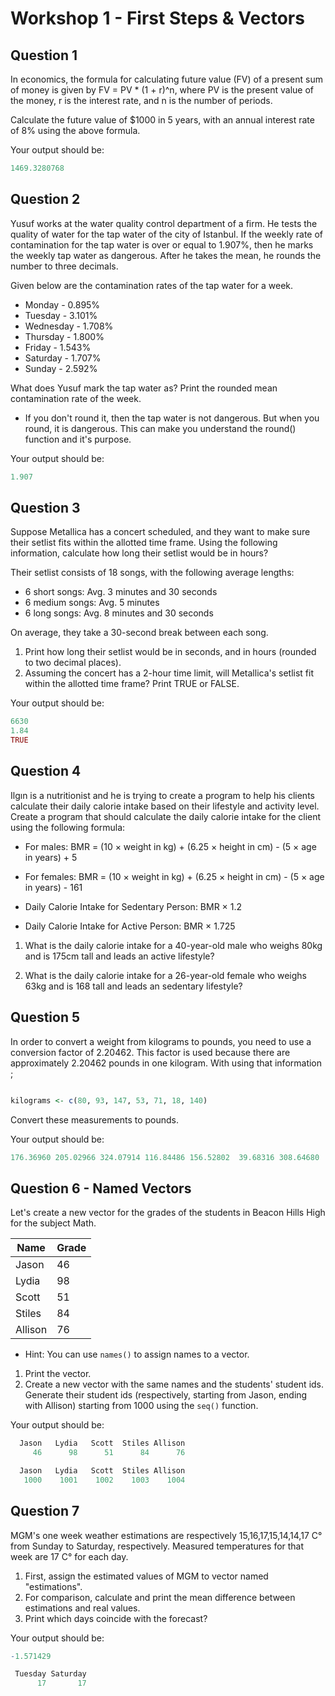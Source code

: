 # Workshop 1 - First Steps & Vectors

## Question 1


In economics, the formula for calculating future value (FV) of a present sum of money is given by FV = PV * (1 + r)^n, where PV is the present value of the money, r is the interest rate, and n is the number of periods.

Calculate the future value of $1000 in 5 years, with an annual interest rate of 8% using the above formula.

Your output should be:

```r
1469.3280768
```

## Question 2

Yusuf works at the water quality control department of a firm. He tests the quality of water for the tap water of the city of Istanbul. If the weekly rate of contamination for the tap water is over or equal to 1.907%, then he marks the weekly tap water as dangerous. After he takes the mean, he rounds the number to three decimals.

Given below are the contamination rates of the tap water for a week.

- Monday - 0.895%
- Tuesday - 3.101%
- Wednesday - 1.708%
- Thursday - 1.800%
- Friday - 1.543%
- Saturday - 1.707%
- Sunday - 2.592%

What does Yusuf mark the tap water as? Print the rounded mean contamination rate of the week. 

- If you don't round it, then the tap water is not dangerous. But when you round, it is dangerous. This can make you understand the round() function and it's purpose.

Your output should be:

```r
1.907
```

## Question 3

Suppose Metallica has a concert scheduled, and they want to make sure their setlist fits within the allotted time frame. Using the following information, calculate how long their setlist would be in hours?

Their setlist consists of 18 songs, with the following average lengths:
  
* 6 short songs: Avg. 3 minutes and 30 seconds
* 6 medium songs: Avg. 5 minutes
* 6 long songs: Avg. 8 minutes and 30 seconds

On average, they take a 30-second break between each song.

1) Print how long their setlist would be in seconds, and in hours (rounded to two decimal places).
2) Assuming the concert has a 2-hour time limit, will Metallica's setlist fit within the allotted time frame? Print TRUE or FALSE. 

Your output should be:

```r
6630
1.84
TRUE
```

## Question 4

Ilgın is a nutritionist and he is trying to create a program to help his clients calculate their daily calorie intake based on their lifestyle and activity level. Create a program that should calculate the daily calorie intake for the client using the following formula:

* For males: BMR = (10 × weight in kg) + (6.25 × height in cm) - (5 × age in years) + 5
* For females: BMR = (10 × weight in kg) + (6.25 × height in cm) - (5 × age in years) - 161

* Daily Calorie Intake for Sedentary Person: BMR × 1.2
* Daily Calorie Intake for Active Person: BMR × 1.725

1) What is the daily calorie intake for a 40-year-old male who weighs 80kg and is 175cm tall and leads an active lifestyle?

2) What is the daily calorie intake for a 26-year-old female who weighs 63kg and is 168 tall and leads an sedentary lifestyle?


## Question 5

In order to convert a weight from kilograms to pounds, you need to use a conversion factor of 2.20462. This factor is used because there are approximately 2.20462 pounds in one kilogram. With using that information ;

```r

kilograms <- c(80, 93, 147, 53, 71, 18, 140)

```

Convert these measurements to pounds.

Your output should be:


```r
176.36960 205.02966 324.07914 116.84486 156.52802  39.68316 308.64680

```

## Question 6 - Named Vectors

Let's create a new vector for the grades of the students in Beacon Hills High for the subject Math.

| Name |Grade|
|--- |---|
|Jason|46|
|Lydia|98|
|Scott|51|
|Stiles|84|
|Allison|76|
        
* Hint: You can use `names()` to assign names to a vector.

1) Print the vector.
2) Create a new vector with the same names and the students' student ids. Generate their student ids (respectively, starting from Jason, ending with Allison) starting from 1000 using the `seq()` function. 

Your output should be:

```r
  Jason   Lydia   Scott  Stiles Allison 
     46      98      51      84      76

  Jason   Lydia   Scott  Stiles Allison 
   1000    1001    1002    1003    1004 

```

## Question 7

 MGM's one week weather estimations are respectively 15,16,17,15,14,14,17 C° from Sunday to Saturday, respectively. Measured temperatures for that week are 17 C° for each day.

 1) First, assign the estimated values of MGM to vector named "estimations".
 2) For comparison, calculate and print the mean difference between estimations and real values.
 3) Print which days coincide with the forecast?

 Your output should be:

```r
-1.571429

 Tuesday Saturday 
      17       17 
```
 

